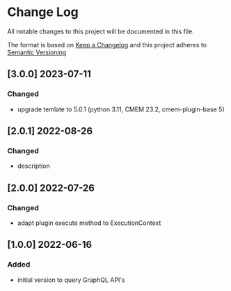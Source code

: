 # Change Log

All notable changes to this project will be documented in this file.

The format is based on [Keep a Changelog](http://keepachangelog.com/) and this project adheres to [Semantic Versioning](https://semver.org/)

## [3.0.0] 2023-07-11

### Changed

- upgrade temlate to 5.0.1 (python 3.11, CMEM 23.2, cmem-plugin-base 5)


## [2.0.1] 2022-08-26

### Changed

- description


## [2.0.0] 2022-07-26

### Changed

- adapt plugin execute method to ExecutionContext 


## [1.0.0] 2022-06-16

### Added

- initial version to query GraphQL API's

